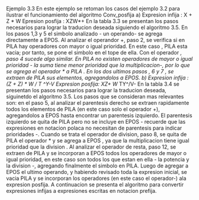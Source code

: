 Ejemplo 3.3
En este ejemplo se retoman los casos del ejemplo 3.2 para ilustrar el funcionamiento del algoritmo Conv_posfija
a)  Expresion infija : X + Z * W
    Epresion posfija : XZW*+
En la tabla 3.3 se presentan los pasos necesarios para lograr la traducion deseada siguiendo el algoritmo 3.5.
En los pasos 1,3 y 5 el simbolo analizado - un operando- se agrega directamente a EPOS. Al analizar el operandor +, paso 2, se verifica si en PILA hay operadores con mayor o igual prioridad. En este caso , PILA esta vacia; por tanto, se pone el simbolo en el tope de ella. Con el operador *, paso 4 sucede algo similar. En PILA no existen operadores de mayor o igual prioridad - la suma tiene menor prioridad que la multiplicacion-, por lo que se agrega el operador * a PILA . En los dos ultimos pasos , 6 y 7 , se extraen de PILA sus elementos, agregandolos a EPOS.
b)  Expresion infija : (Z + Z) * W / T ^Y-V
    Expresion posfija: XZ+ W* TY^/V-
En la tabla 3.4 se presentan los pasos necesarios para lograr la traducion deseada, siguinetdo el algoritmo 3.5.
Los pasos que se consideran mas relevantes son: en el paso 5, al analizar el parentesis derecho se extraen rapidamente todos los elementos de PILA (en este caso solo el operador +), agregandolos a EPOS hasta encontrar un parentesis izquierdo. El parentesis izquierdo se quita de PILA pero no se incluye en EPOS - recuerde que las expresiones en notacion polaca no necesitan de parentesis para indicar prioridades -. Cuando se trata el operador de division, paso 8, se quita de PILA el operador * y se agrega a EPOS , ya que la multiplicacion tiene igual prioridad que la division . Al analizar  el operador de resta, paso 12, se extraen de PILA y se incorporan a EPOS todos los operadores de mayor o igual prioridad, en este caso son todos los que estan en ella - la potencia y la division -, agregando finalmente el simbolo en PILA. Luego de agregar a EPOS el ultimo operando, y habiendo revisado toda la expresion inicial, se vacia PILA y se incorporan los operadores (en este caso el operador-) ala expresion posfija.
A continuacion se presenta el algoritmo para convertir expresiones infijas a expresiones escritas en notacion prefija.
